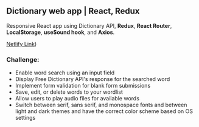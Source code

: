 ## Dictionary web app | React, Redux

Responsive React app using Dictionary API, **Redux**, **React Router**, **LocalStorage**, **useSound hook**, and **Axios**.

[Netlify Link](https://your-dictionary-app-vs.netlify.app/)) 

### Challenge:

- Enable word search using an input field
- Display Free Dictionary API's response for the searched word
- Implement form validation for blank form submissions
- Save, edit, or delete words to your wordlist
- Allow users to play audio files for available words
- Switch between serif, sans serif, and monospace fonts and between light and dark themes and have the correct color scheme based on OS settings
